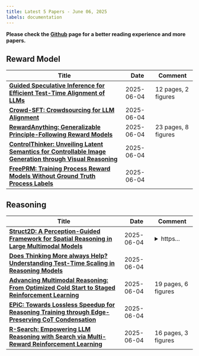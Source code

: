 ```yaml
---
title: Latest 5 Papers - June 06, 2025
labels: documentation
---
```

**Please check the [Github](https://github.com/dingyue772/DailyArxiv) page for a better reading experience and more papers.**

## Reward Model
| **Title** | **Date** | **Comment** |
| --- | --- | --- |
| **[Guided Speculative Inference for Efficient Test-Time Alignment of LLMs](http://arxiv.org/abs/2506.04118v1)** | 2025-06-04 | 12 pages, 2 figures |
| **[Crowd-SFT: Crowdsourcing for LLM Alignment](http://arxiv.org/abs/2506.04063v1)** | 2025-06-04 |  |
| **[RewardAnything: Generalizable Principle-Following Reward Models](http://arxiv.org/abs/2506.03637v1)** | 2025-06-04 | 23 pages, 8 figures |
| **[ControlThinker: Unveiling Latent Semantics for Controllable Image Generation through Visual Reasoning](http://arxiv.org/abs/2506.03596v1)** | 2025-06-04 |  |
| **[FreePRM: Training Process Reward Models Without Ground Truth Process Labels](http://arxiv.org/abs/2506.03570v1)** | 2025-06-04 |  |

## Reasoning
| **Title** | **Date** | **Comment** |
| --- | --- | --- |
| **[Struct2D: A Perception-Guided Framework for Spatial Reasoning in Large Multimodal Models](http://arxiv.org/abs/2506.04220v1)** | 2025-06-04 | <details><summary>https...</summary><p>https://github.com/neu-vi/struct2d</p></details> |
| **[Does Thinking More always Help? Understanding Test-Time Scaling in Reasoning Models](http://arxiv.org/abs/2506.04210v1)** | 2025-06-04 |  |
| **[Advancing Multimodal Reasoning: From Optimized Cold Start to Staged Reinforcement Learning](http://arxiv.org/abs/2506.04207v1)** | 2025-06-04 | 19 pages, 6 figures |
| **[EPiC: Towards Lossless Speedup for Reasoning Training through Edge-Preserving CoT Condensation](http://arxiv.org/abs/2506.04205v1)** | 2025-06-04 |  |
| **[R-Search: Empowering LLM Reasoning with Search via Multi-Reward Reinforcement Learning](http://arxiv.org/abs/2506.04185v1)** | 2025-06-04 | 16 pages, 3 figures |


